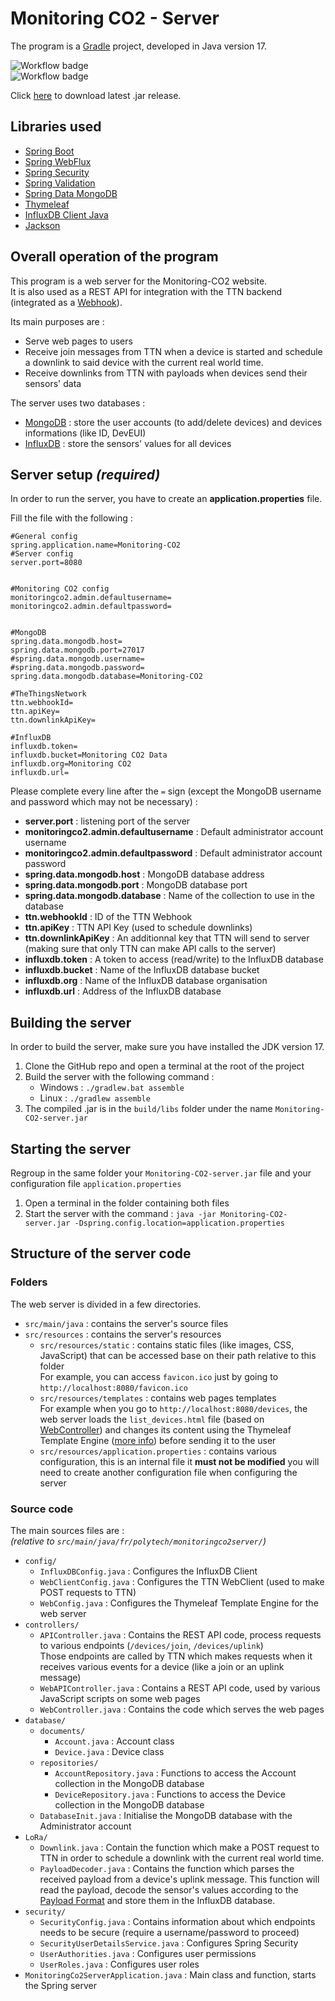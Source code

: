 # Monitoring CO2 - Server

The program is a [Gradle](https://github.com/gradle/gradle) project, developed in Java version 17.

![Workflow badge](https://github.com/Monitoring-CO2/Backend-server/actions/workflows/PackageServer.yml/badge.svg?branch=main)  
![Workflow badge](https://github.com/Monitoring-CO2/Backend-server/actions/workflows/JavaPublish.yml/badge.svg?branch=main)

Click [here](https://github.com/Monitoring-CO2/Backend-server/releases/tag/latest) to download latest .jar release.

## Libraries used

- [Spring Boot](https://github.com/spring-projects/spring-boot)
- [Spring WebFlux](https://github.com/spring-projects/spring-framework)
- [Spring Security](https://github.com/spring-projects/spring-security)
- [Spring Validation](https://github.com/spring-projects/spring-framework)
- [Spring Data MongoDB](https://github.com/spring-projects/spring-data-mongodb)
- [Thymeleaf](https://github.com/thymeleaf)
- [InfluxDB Client Java](https://github.com/influxdata/influxdb-client-java)
- [Jackson](https://github.com/FasterXML/jackson)

## Overall operation of the program

This program is a web server for the Monitoring-CO2 website.  
It is also used as a REST API for integration with the TTN backend (integrated as a [Webhook](https://www.thethingsindustries.com/docs/integrations/webhooks/)).

Its main purposes are :
- Serve web pages to users
- Receive join messages from TTN when a device is started and schedule a downlink to said device with the current real world time.
- Receive downlinks from TTN with payloads when devices send their sensors' data

The server uses two databases :
- [MongoDB](https://www.mongodb.com/) : store the user accounts (to add/delete devices) and devices informations (like ID, DevEUI)
- [InfluxDB](https://www.influxdata.com/) : store the sensors' values for all devices

## Server setup *(required)*

In order to run the server, you have to create an **application.properties** file.

Fill the file with the following :
```properties
#General config
spring.application.name=Monitoring-CO2
#Server config
server.port=8080


#Monitoring CO2 config
monitoringco2.admin.defaultusername=
monitoringco2.admin.defaultpassword=


#MongoDB
spring.data.mongodb.host=
spring.data.mongodb.port=27017
#spring.data.mongodb.username=
#spring.data.mongodb.password=
spring.data.mongodb.database=Monitoring-CO2

#TheThingsNetwork
ttn.webhookId=
ttn.apiKey=
ttn.downlinkApiKey=

#InfluxDB
influxdb.token=
influxdb.bucket=Monitoring CO2 Data
influxdb.org=Monitoring CO2
influxdb.url=
```
Please complete every line after the `=` sign (except the MongoDB username and password which may not be necessary) :
- **server.port** : listening port of the server
- **monitoringco2.admin.defaultusername** : Default administrator account username
- **monitoringco2.admin.defaultpassword** : Default administrator account password
- **spring.data.mongodb.host** : MongoDB database address 
- **spring.data.mongodb.port** : MongoDB database port
- **spring.data.mongodb.database** : Name of the collection to use in the database
- **ttn.webhookId** : ID of the TTN Webhook
- **ttn.apiKey** : TTN API Key (used to schedule downlinks)
- **ttn.downlinkApiKey** : An additionnal key that TTN will send to server (making sure that only TTN can make API calls to the server)
- **influxdb.token** : A token to access (read/write) to the InfluxDB database
- **influxdb.bucket** : Name of the InfluxDB database bucket
- **influxdb.org** : Name of the InfluxDB database organisation
- **influxdb.url** : Address of the InfluxDB database

## Building the server

In order to build the server, make sure you have installed the JDK version 17.

1. Clone the GitHub repo and open a terminal at the root of the project
2. Build the server with the following command :
   - Windows : `./gradlew.bat assemble`
   - Linux : `./gradlew assemble`
3. The compiled .jar is in the `build/libs` folder under the name `Monitoring-CO2-server.jar`

## Starting the server

Regroup in the same folder your `Monitoring-CO2-server.jar` file and your configuration file `application.properties`

1. Open a terminal in the folder containing both files
2. Start the server with the command : `java -jar Monitoring-CO2-server.jar -Dspring.config.location=application.properties`

## Structure of the server code

### Folders
The web server is divided in a few directories.
- `src/main/java` : contains the server's source files
- `src/resources` : contains the server's resources
  - `src/resources/static` : contains static files (like images, CSS, JavaScript) that can be accessed base on their path relative to this folder  
  For example, you can access `favicon.ico` just by going to `http://localhost:8080/favicon.ico`
  - `src/resources/templates` : contains web pages templates  
  For example when you go to `http://localhost:8080/devices`, the web server loads the `list_devices.html` file (based on [WebController](src/main/java/fr/polytech/monitoringco2server/controllers/WebController.java)) and changes its content using the Thymeleaf Template Engine ([more info](https://www.thymeleaf.org/)) before sending it to the user
  - `src/resources/application.properties` : contains various configuration, this is an internal file it **must not be modified** you will need to create another configuration file when configuring the server

### Source code

The main sources files are :  
*(relative to `src/main/java/fr/polytech/monitoringco2server/`)*
- `config/`
  - `InfluxDBConfig.java` : Configures the InfluxDB Client
  - `WebClientConfig.java` : Configures the TTN WebClient (used to make POST requests to TTN)
  - `WebConfig.java` : Configures the Thymeleaf Template Engine for the web server
- `controllers/`
  - `APIController.java` : Contains the REST API code, process requests to various endpoints (`/devices/join`, `/devices/uplink`)  
  Those endpoints are called by TTN which makes requests when it receives various events for a device (like a join or an uplink message)
  - `WebAPIController.java` : Contains a REST API code, used by various JavaScript scripts on some web pages
  - `WebController.java` : Contains the code which serves the web pages
- `database/`
  -  `documents/`
      - `Account.java` : Account class
      - `Device.java` : Device class
  - `repositories/`
    - `AccountRepository.java` : Functions to access the Account collection in the MongoDB database
    - `DeviceRepository.java` : Functions to access the Device collection in the MongoDB database
  - `DatabaseInit.java` : Initialise the MongoDB database with the Administrator account
- `LoRa/`
  - `Downlink.java` : Contain the function which make a POST request to TTN in order to schedule a downlink with the current real world time.
  - `PayloadDecoder.java` : Contains the function which parses the received payload from a device's uplink message. This function will read the payload, decode the sensor's values according to the [Payload Format](https://github.com/Monitoring-CO2/.github/blob/main/profile/README.md#payload-format) and store them in the InfluxDB database.
- `security/`
  - `SecurityConfig.java` : Contains information about which endpoints needs to be secure (require a username/password to proceed)
  - `SecurityUserDetailsService.java` : Configures Spring Security
  - `UserAuthorities.java` : Configures user permissions
  - `UserRoles.java` : Configures user roles
- `MonitoringCo2ServerApplication.java` : Main class and function, starts the Spring server